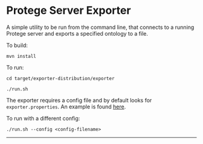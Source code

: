 Protege Server Exporter
======================
A simple utility to be run from the command line, that connects to a running Protege server and exports a specified ontology to a file.

To build:

````
mvn install
````

To run:

````
cd target/exporter-distribution/exporter

./run.sh

````

The exporter requires a config file and by default looks for `exporter.properties`. An example is found [here][1].

To run with a different config:

````
./run.sh --config <config-filename>
````

----
[1]: https://github.com/NCIEVS/protege-server-export/blob/master/src/main/resources/config/exporter.properties
